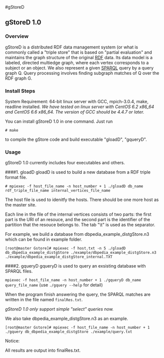 #gStoreD

## gStoreD 1.0

### Overview
gStoreD is a distributed RDF data management system (or what is commonly called a "triple store" that is based on "partial evaluation" and maintains the graph structure of the original [RDF](http://www.w3.org/TR/rdf11-concepts/) data. Its data model is a labeled, directed multiedge graph, where each vertex corresponds to a subject or an object. We also represent a given [SPARQL](http://www.w3.org/TR/sparql11-overview/) query by a query graph Q. Query processing involves finding subgraph matches of Q over the RDF graph G. 

### Install Steps
System Requirement: 64-bit linux server with GCC, mpich-3.0.4, make, readline installed.
*We have tested on linux server with CentOS 6.2 x86_64 and CentOS 6.6 x86_64. The version of GCC should be 4.4.7 or later.*

You can install gStoreD 1.0 in one command. Just run

`# make` 

to compile the gStore code and build executable "gloadD", "gqueryD".

### Usage
gStoreD 1.0 currently includes four executables and others.

####1. gloadD
gloadD is used to build a new database from a RDF triple format file.

`# mpiexec -f host_file_name -n host_number + 1 ./gloadD db_name rdf_triple_file_name internal_vertices_file_name`

The host file is used to idenitfy the hosts. There should be one more host as the master site.

Each line in the file of the internal vertices consists of two parts: the first part is the URI of an resouce, and the second part is the identifier of the partition that the resouce belongs to. The tab "\t" is used as the separator.

For example, we build a database from dbpedia_example_distgStore.n3 which can be found in example folder.

    [root@master Gstore]# mpiexec -f host.txt -n 5 ./gloadD db_dbpedia_example_distgStore ./example/dbpedia_example_distgStore.n3 ./example/dbpedia_example_distgStore_internal.TXT

####2. gqueryD
gqueryD is used to query an exsisting database with SPARQL files.

`mpiexec -f host_file_name -n host_number + 1 ./gqueryD db_name query_file_name`  (use `./gquery --help` for detail)

When the program finish answering the query, the SPARQL matches are written in the file named `finalRes.txt`.

*gStoreD 1.0 only support simple "select" queries now.*

We also take dbpedia_example_distgStore.n3 as an example.

    [root@master Gstore]# mpiexec -f host_file_name -n host_number + 1 ./gquery db_dbpedia_example_distgStore ./example/query.txt
   
Notice: 

All results are output into finalRes.txt.